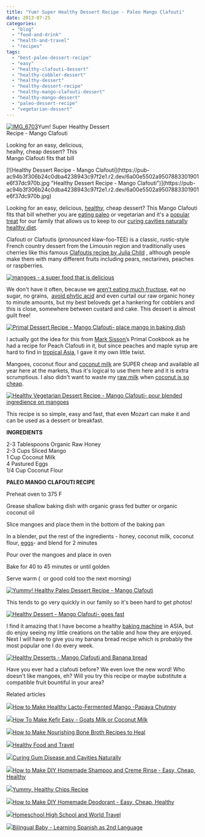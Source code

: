 ```yaml
---
title: "Yum! Super Healthy Dessert Recipe - Paleo Mango Clafouti"
date: 2013-07-25
categories: 
  - "blog"
  - "food-and-drink"
  - "health-and-travel"
  - "recipes"
tags: 
  - "best-paleo-dessert-recipe"
  - "easy"
  - "healthy-clafouti-dessert"
  - "healthy-cobbler-dessert"
  - "healthy-dessert"
  - "healthy-dessert-recipe"
  - "healthy-mango-clafouti-dessert"
  - "healthy-mango-dessert"
  - "paleo-dessert-recipe"
  - "vegetarian-dessert"
---
```


[![IMG_6703](https://pub-ac94b3f306b24c0dba4238943c97f2e1.r2.dev/6a00e5502a950788330192ac2e86b7970d.jpg "IMG_6703")](https://pub-ac94b3f306b24c0dba4238943c97f2e1.r2.dev/6a00e5502a950788330192ac2e86b7970d.jpg)Yum! Super Healthy Dessert  
Recipe - Mango Clafouti  
  
Looking for an easy, delicious,  
healhy, cheap dessert? This  
Mango Clafouti fits that bill

<!--more--> [![Healthy Dessert Recipe - Mango Clafouti](https://pub-ac94b3f306b24c0dba4238943c97f2e1.r2.dev/6a00e5502a9507883301901e6f37dc970b.jpg "Healthy Dessert Recipe - Mango Clafouti")](https://pub-ac94b3f306b24c0dba4238943c97f2e1.r2.dev/6a00e5502a9507883301901e6f37dc970b.jpg)  
  
Looking for an easy, delicious, [healthy](http://soultravelers3new.local/2012/04/health-organic-raw-foods-and-travel.htmlhttp://soultravelers3new.local/2012/04/health-organic-raw-foods-and-travel.html "healthy food and travel"), cheap dessert? This Mango Clafouti fits that bill whether you are [eating paleo](http://soultravelers3new.local/2013/07/best-paleo-pizza-recipe.html "best paleo pizza") or vegetarian and it's a [popular treat](http://soultravelers3new.local/2013/05/easy-healthy-homemade-ice-cream-no-machine-.html "homemade ice cream healthy and no machine") for our family that allows us to keep to our [curing cavities naturally](http://soultravelers3new.local/2013/03/curing-gum-disease-and-cavities-naturally.html "curing cavities naturally") [healthy diet](http://soultravelers3new.local/2013/03/best-fresh-raw-goats-milk-penang.html "healthy diet").  
  
Clafouti or Clafoutis (pronounced klaw-foo-TEE) is a classic, rustic-style French country dessert from the Limousin region and traditionally uses cherries like this famous [Clafoutis recipe by Julia Child](http://www.epicurious.com/recipes/member/views/JULIA-CHILDS-CLAFOUTIS-1270672 "recipe julia child clafoutis") , although people make them with many different fruits including pears, nectarines, peaches or raspberries.  
  
[![mangoes - a super food that is delicious](https://pub-ac94b3f306b24c0dba4238943c97f2e1.r2.dev/6a00e5502a950788330191046531d0970c.jpg "mangoes - a super food that is delicious")](https://pub-ac94b3f306b24c0dba4238943c97f2e1.r2.dev/6a00e5502a950788330191046531d0970c.jpg)  
  
We don't have it often, because we [aren't eating much fructose](http://articles.mercola.com/sites/articles/archive/2010/03/13/richard-johnson-interview.aspx "dangers of fructose"), eat no sugar, no grains,  [avoid phytic acid](http://www.westonaprice.org/food-features/living-with-phytic-acid "avoid phytic acid") and even curtail our raw organic honey to minute amounts, but my best beloveds get a hankering for cobblers and this is close, somewhere between custard and cake. This dessert is almost guilt free!  
  
[![Primal Dessert Recipe - Mango Clafouti- place mango in baking dish](https://pub-ac94b3f306b24c0dba4238943c97f2e1.r2.dev/6a00e5502a9507883301901e6f39e9970b.jpg "Primal Dessert Recipe - Mango Clafouti- place mango in baking dish")](https://pub-ac94b3f306b24c0dba4238943c97f2e1.r2.dev/6a00e5502a9507883301901e6f39e9970b.jpg)  
  
I actually got the idea for this from [Mark Sisson’](http://www.marksdailyapple.com/ "mark Sisson")s Primal Cookbook as he had a recipe for Peach Clafouti in it, but since peaches and maple syrup are hard to find in [tropical Asia](http://soultravelers3new.local/2011/01/tropical-winter-home-in-penang-malaysia-location-indenpendent-digital-nomad-long-term-travel-tips-.html "how to find an apartment in tropical Asia penang"), I gave it my own little twist.  
  
Mangoes, coconut flour and [coconut milk](http://soultravelers3new.local/2012/08/-superfood-healthy-coconut-tropical-nourishing-tradition-in-asia.html "coconut milk") are SUPER cheap and available all year here at the markets, thus it's logical to use them here and it is extra scrumptious. I also didn't want to waste my [raw milk](http://soultravelers3new.local/2013/04/raw-milk-fast-and-cure.html "raw milk fast") when [coconut is so cheap](http://soultravelers3new.local/2012/08/awesome-asian-coconut-rickshaw-photo.html "coconut cheap asia").  
  
[![Healthy Vegetarian Dessert Recipe - Mango Clafouti- pour blended ingredience on mangoes](https://pub-ac94b3f306b24c0dba4238943c97f2e1.r2.dev/6a00e5502a9507883301901e6f3a95970b.jpg "Healthy Vegetarian Dessert Recipe - Mango Clafouti- pour blended ingredience on mangoes")](https://pub-ac94b3f306b24c0dba4238943c97f2e1.r2.dev/6a00e5502a9507883301901e6f3a95970b.jpg)  
  
This recipe is so simple, easy and fast, that even Mozart can make it and can be used as a dessert or breakfast.  
  
**INGREDIENTS**  
  
2-3 Tablespoons Organic Raw Honey  
2-3 Cups Sliced Mango  
1 Cup Coconut Milk  
4 Pastured Eggs  
1/4 Cup Coconut Flour  
  
**PALEO MANGO CLAFOUTI RECIPE**  
  
Preheat oven to 375 F  
  
Grease shallow baking dish with organic grass fed butter or organic coconut oil  
  
Slice mangoes and place them in the bottom of the baking pan  
  
In a blender, put the rest of the ingredients - honey, coconut milk, coconut flour, [eggs](http://soultravelers3new.local/2013/01/raw-eggs-healthy-or-not.html "raw eggs")\- and blend for 2 minutes  
  
Pour over the mangoes and place in oven  
  
Bake for 40 to 45 minutes or until golden  
  
Serve warm (  or good cold too the next morning)  
  
  
[![Yummy! Healthy Paleo Dessert Recipe - Mango Clafouti](https://pub-ac94b3f306b24c0dba4238943c97f2e1.r2.dev/6a00e5502a95078833019104653c07970c.jpg "Yummy! Healthy Paleo Dessert Recipe - Mango Clafouti")](https://pub-ac94b3f306b24c0dba4238943c97f2e1.r2.dev/6a00e5502a95078833019104653c07970c.jpg)  
  
This tends to go very quickly in our family so it's been hard to get photos!  
  
[![Healthy Dessert  - Mango Clafouti- goes fast](https://pub-ac94b3f306b24c0dba4238943c97f2e1.r2.dev/6a00e5502a950788330192ac2e932e970d.jpg "Healthy Dessert  - Mango Clafouti- goes fast")](https://pub-ac94b3f306b24c0dba4238943c97f2e1.r2.dev/6a00e5502a950788330192ac2e932e970d.jpg)  
  
I find it amazing that I have become a healthy [baking machine](http://soultravelers3new.local/2013/05/omg-an-oven-in-asia.html "oven in Asia") in ASIA, but do enjoy seeing my little creations on the table and how they are enjoyed. Next I will have to give you my banana bread recipe which is probably the most popular one I do every week.  
  
[![Healthy Desserts - Mango Clafouti and Banana bread](https://pub-ac94b3f306b24c0dba4238943c97f2e1.r2.dev/6a00e5502a9507883301901e6f4529970b.jpg "Healthy Desserts - Mango Clafouti and Banana bread")](https://pub-ac94b3f306b24c0dba4238943c97f2e1.r2.dev/6a00e5502a9507883301901e6f4529970b.jpg)  
  
Have you ever had a clafouti before? We even love the new word! Who doesn't like mangoes, eh? Will you try this recipe or maybe substitute a compatible fruit bountiful in your area?  
  

Related articles

[![](http://i.zemanta.com/107961277_80_80.jpg)](http://soultravelers3new.local/2012/08/how-to-make-healthy-lacto-fermented-mango-papaya-chutney.html)[How to Make Healthy Lacto-Fermented Mango -Papaya Chutney](http://soultravelers3new.local/2012/08/how-to-make-healthy-lacto-fermented-mango-papaya-chutney.html)

[![](http://i.zemanta.com/100812762_80_80.jpg)](http://soultravelers3new.local/2012/07/-how-to-make-kefir-easy-goats-milk-or-coconut-milk.html)[How To Make Kefir Easy - Goats Milk or Coconut Milk](http://soultravelers3new.local/2012/07/-how-to-make-kefir-easy-goats-milk-or-coconut-milk.html)

[![](http://i.zemanta.com/116529894_80_80.jpg)](http://soultravelers3new.local/2012/10/how-to-make-nourishing-bone-broth-recipes-to-heal.html)[How to Make Nourishing Bone Broth Recipes to Heal](http://soultravelers3new.local/2012/10/how-to-make-nourishing-bone-broth-recipes-to-heal.html)

[![](http://i.zemanta.com/92033338_80_80.jpg)](http://soultravelers3new.local/2012/06/healthy-food-and-travel.html)[Healthy Food and Travel](http://soultravelers3new.local/2012/06/healthy-food-and-travel.html)

[![](http://i.zemanta.com/154024597_80_80.jpg)](http://soultravelers3new.local/2013/03/curing-gum-disease-and-cavities-naturally.html)[Curing Gum Disease and Cavities Naturally](http://soultravelers3new.local/2013/03/curing-gum-disease-and-cavities-naturally.html)

[![](http://i.zemanta.com/114817233_80_80.jpg)](http://soultravelers3new.local/2012/09/how-to-make-diy-homemade-shampoo-and-creme-rinse-easy-cheap-healthy.html)[How to Make DIY Homemade Shampoo and Creme Rinse - Easy, Cheap, Healthy](http://soultravelers3new.local/2012/09/how-to-make-diy-homemade-shampoo-and-creme-rinse-easy-cheap-healthy.html)

[![](http://i.zemanta.com/176188966_80_80.jpg)](http://soultravelers3new.local/2013/06/yummy-healthy-chips-recipe.html)[Yummy, Healthy Chips Recipe](http://soultravelers3new.local/2013/06/yummy-healthy-chips-recipe.html)

[![](http://i.zemanta.com/109813796_80_80.jpg)](http://soultravelers3new.local/2012/09/how-to-make-diy-homemade-deodorant-easy-cheap-healthy.html)[How to Make DIY Homemade Deodorant - Easy, Cheap, Healthy](http://soultravelers3new.local/2012/09/how-to-make-diy-homemade-deodorant-easy-cheap-healthy.html)

[![](http://i.zemanta.com/186552909_80_80.jpg)](http://soultravelers3new.local/2013/07/homeschool-high-school-and-world-travel.html)[Homeschool High School and World Travel](http://soultravelers3new.local/2013/07/homeschool-high-school-and-world-travel.html)

[![](http://i.zemanta.com/187506935_80_80.jpg)](http://soultravelers3new.local/2013/07/bilingual-baby-learning-spanish-as-2nd-language.html)[Bilingual Baby - Learning Spanish as 2nd Language](http://soultravelers3new.local/2013/07/bilingual-baby-learning-spanish-as-2nd-language.html)
